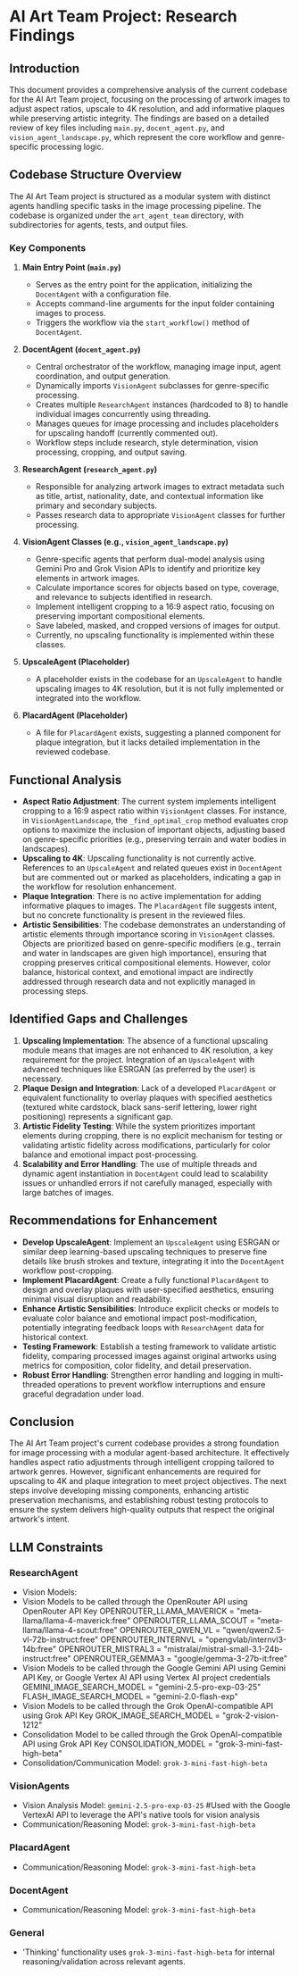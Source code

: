 # AI Art Team Project: Research Findings

## Introduction
This document provides a comprehensive analysis of the current codebase for the AI Art Team project, focusing on the processing of artwork images to adjust aspect ratios, upscale to 4K resolution, and add informative plaques while preserving artistic integrity. The findings are based on a detailed review of key files including `main.py`, `docent_agent.py`, and `vision_agent_landscape.py`, which represent the core workflow and genre-specific processing logic.

## Codebase Structure Overview
The AI Art Team project is structured as a modular system with distinct agents handling specific tasks in the image processing pipeline. The codebase is organized under the `art_agent_team` directory, with subdirectories for agents, tests, and output files.

### Key Components
1. **Main Entry Point (`main.py`)**
   - Serves as the entry point for the application, initializing the `DocentAgent` with a configuration file.
   - Accepts command-line arguments for the input folder containing images to process.
   - Triggers the workflow via the `start_workflow()` method of `DocentAgent`.

2. **DocentAgent (`docent_agent.py`)**
   - Central orchestrator of the workflow, managing image input, agent coordination, and output generation.
   - Dynamically imports `VisionAgent` subclasses for genre-specific processing.
   - Creates multiple `ResearchAgent` instances (hardcoded to 8) to handle individual images concurrently using threading.
   - Manages queues for image processing and includes placeholders for upscaling handoff (currently commented out).
   - Workflow steps include research, style determination, vision processing, cropping, and output saving.

3. **ResearchAgent (`research_agent.py`)**
   - Responsible for analyzing artwork images to extract metadata such as title, artist, nationality, date, and contextual information like primary and secondary subjects.
   - Passes research data to appropriate `VisionAgent` classes for further processing.

4. **VisionAgent Classes (e.g., `vision_agent_landscape.py`)**
   - Genre-specific agents that perform dual-model analysis using Gemini Pro and Grok Vision APIs to identify and prioritize key elements in artwork images.
   - Calculate importance scores for objects based on type, coverage, and relevance to subjects identified in research.
   - Implement intelligent cropping to a 16:9 aspect ratio, focusing on preserving important compositional elements.
   - Save labeled, masked, and cropped versions of images for output.
   - Currently, no upscaling functionality is implemented within these classes.

5. **UpscaleAgent (Placeholder)**
   - A placeholder exists in the codebase for an `UpscaleAgent` to handle upscaling images to 4K resolution, but it is not fully implemented or integrated into the workflow.

6. **PlacardAgent (Placeholder)**
   - A file for `PlacardAgent` exists, suggesting a planned component for plaque integration, but it lacks detailed implementation in the reviewed codebase.

## Functional Analysis
- **Aspect Ratio Adjustment**: The current system implements intelligent cropping to a 16:9 aspect ratio within `VisionAgent` classes. For instance, in `VisionAgentLandscape`, the `_find_optimal_crop` method evaluates crop options to maximize the inclusion of important objects, adjusting based on genre-specific priorities (e.g., preserving terrain and water bodies in landscapes).
- **Upscaling to 4K**: Upscaling functionality is not currently active. References to an `UpscaleAgent` and related queues exist in `DocentAgent` but are commented out or marked as placeholders, indicating a gap in the workflow for resolution enhancement.
- **Plaque Integration**: There is no active implementation for adding informative plaques to images. The `PlacardAgent` file suggests intent, but no concrete functionality is present in the reviewed files.
- **Artistic Sensibilities**: The codebase demonstrates an understanding of artistic elements through importance scoring in `VisionAgent` classes. Objects are prioritized based on genre-specific modifiers (e.g., terrain and water in landscapes are given high importance), ensuring that cropping preserves critical compositional elements. However, color balance, historical context, and emotional impact are indirectly addressed through research data and not explicitly managed in processing steps.

## Identified Gaps and Challenges
1. **Upscaling Implementation**: The absence of a functional upscaling module means that images are not enhanced to 4K resolution, a key requirement for the project. Integration of an `UpscaleAgent` with advanced techniques like ESRGAN (as preferred by the user) is necessary.
2. **Plaque Design and Integration**: Lack of a developed `PlacardAgent` or equivalent functionality to overlay plaques with specified aesthetics (textured white cardstock, black sans-serif lettering, lower right positioning) represents a significant gap.
3. **Artistic Fidelity Testing**: While the system prioritizes important elements during cropping, there is no explicit mechanism for testing or validating artistic fidelity across modifications, particularly for color balance and emotional impact post-processing.
4. **Scalability and Error Handling**: The use of multiple threads and dynamic agent instantiation in `DocentAgent` could lead to scalability issues or unhandled errors if not carefully managed, especially with large batches of images.

## Recommendations for Enhancement
- **Develop UpscaleAgent**: Implement an `UpscaleAgent` using ESRGAN or similar deep learning-based upscaling techniques to preserve fine details like brush strokes and texture, integrating it into the `DocentAgent` workflow post-cropping.
- **Implement PlacardAgent**: Create a fully functional `PlacardAgent` to design and overlay plaques with user-specified aesthetics, ensuring minimal visual disruption and readability.
- **Enhance Artistic Sensibilities**: Introduce explicit checks or models to evaluate color balance and emotional impact post-modification, potentially integrating feedback loops with `ResearchAgent` data for historical context.
- **Testing Framework**: Establish a testing framework to validate artistic fidelity, comparing processed images against original artworks using metrics for composition, color fidelity, and detail preservation.
- **Robust Error Handling**: Strengthen error handling and logging in multi-threaded operations to prevent workflow interruptions and ensure graceful degradation under load.

## Conclusion
The AI Art Team project's current codebase provides a strong foundation for image processing with a modular agent-based architecture. It effectively handles aspect ratio adjustments through intelligent cropping tailored to artwork genres. However, significant enhancements are required for upscaling to 4K and plaque integration to meet project objectives. The next steps involve developing missing components, enhancing artistic preservation mechanisms, and establishing robust testing protocols to ensure the system delivers high-quality outputs that respect the original artwork's intent.
## LLM Constraints

### ResearchAgent
- Vision Models: 
 - Vision Models to be called through the OpenRouter API using OpenRouter API Key
OPENROUTER_LLAMA_MAVERICK = "meta-llama/llama-4-maverick:free"
OPENROUTER_LLAMA_SCOUT = "meta-llama/llama-4-scout:free"
OPENROUTER_QWEN_VL = "qwen/qwen2.5-vl-72b-instruct:free"
OPENROUTER_INTERNVL = "opengvlab/internvl3-14b:free"
OPENROUTER_MISTRAL3 = "mistralai/mistral-small-3.1-24b-instruct:free"
OPENROUTER_GEMMA3 = "google/gemma-3-27b-it:free"
 - Vision Models to be called through the Google Gemini API using Gemini API Key, or Google Vertex AI API using Vertex AI project credentials
GEMINI_IMAGE_SEARCH_MODEL = "gemini-2.5-pro-exp-03-25"
FLASH_IMAGE_SEARCH_MODEL = "gemini-2.0-flash-exp"
 - Vision Models to be called through the Grok OpenAI-compatible API using Grok API Key
GROK_IMAGE_SEARCH_MODEL = "grok-2-vision-1212"
 - Consolidation Model to be called through the Grok OpenAI-compatible API using Grok API Key
CONSOLIDATION_MODEL = "grok-3-mini-fast-high-beta"
- Consolidation/Communication Model: `grok-3-mini-fast-high-beta`

### VisionAgents
- Vision Analysis Model: `gemini-2.5-pro-exp-03-25` #Used with the Google VertexAI API to leverage the API's native tools for vision analysis
- Communication/Reasoning Model: `grok-3-mini-fast-high-beta`

### PlacardAgent
- Communication/Reasoning Model: `grok-3-mini-fast-high-beta`

### DocentAgent
- Communication/Reasoning Model: `grok-3-mini-fast-high-beta`

### General
- 'Thinking' functionality uses `grok-3-mini-fast-high-beta` for internal reasoning/validation across relevant agents.